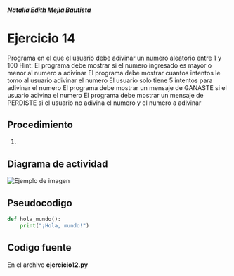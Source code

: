 ##### Natalia Edith Mejia Bautista 
# Ejercicio 14
Programa en el que el usuario debe adivinar un numero aleatorio entre 1 y 100
Hint: El programa debe mostrar si el numero ingresado es mayor o menor al numero a adivinar
El programa debe mostrar cuantos intentos le tomo al usuario adivinar el numero
El usuario solo tiene 5 intentos para adivinar el numero
El programa debe mostrar un mensaje de GANASTE si el usuario adivina el numero
El programa debe mostrar un mensaje de PERDISTE si el usuario no adivina el numero y el numero a adivinar


## Procedimiento 
1. 

## Diagrama de actividad
![Ejemplo de imagen](https://ejemplo.com/imagen.png)


## Pseudocodigo
```python
def hola_mundo():
    print("¡Hola, mundo!")
```

## Codigo fuente
En el archivo **ejercicio12.py**